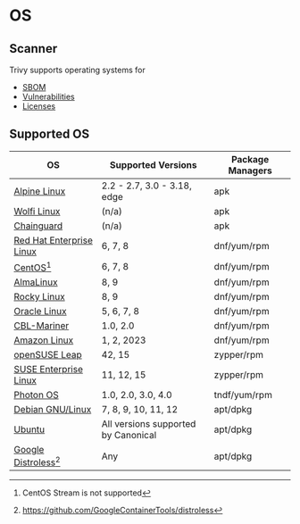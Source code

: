 # OS

## Scanner
Trivy supports operating systems for 

- [SBOM][sbom]
- [Vulnerabilities][vuln]
- [Licenses][license]

## Supported OS 

| OS                                     | Supported Versions                  | Package Managers |
| -------------------------------------- | ----------------------------------- | ---------------- |
| [Alpine Linux](alpine.md)              | 2.2 - 2.7, 3.0 - 3.18, edge         | apk              |
| [Wolfi Linux](wolfi.md)                | (n/a)                               | apk              |
| [Chainguard](chainguard.md)            | (n/a)                               | apk              |
| [Red Hat Enterprise Linux](rhel.md)    | 6, 7, 8                             | dnf/yum/rpm      |
| [CentOS](centos.md)[^1]                | 6, 7, 8                             | dnf/yum/rpm      |
| [AlmaLinux](alma.md)                   | 8, 9                                | dnf/yum/rpm      |
| [Rocky Linux](rocky.md)                | 8, 9                                | dnf/yum/rpm      |
| [Oracle Linux](oracle.md)              | 5, 6, 7, 8                          | dnf/yum/rpm      |
| [CBL-Mariner](mariner.md)              | 1.0, 2.0                            | dnf/yum/rpm      |
| [Amazon Linux](amazon.md)              | 1, 2, 2023                          | dnf/yum/rpm      |
| [openSUSE Leap](suse.md)               | 42, 15                              | zypper/rpm       |
| [SUSE Enterprise Linux](suse.md)       | 11, 12, 15                          | zypper/rpm       |
| [Photon OS](photon.md)                 | 1.0, 2.0, 3.0, 4.0                  | tndf/yum/rpm     |
| [Debian GNU/Linux](debian.md)          | 7, 8, 9, 10, 11, 12                 | apt/dpkg         |
| [Ubuntu](ubuntu.md)                    | All versions supported by Canonical | apt/dpkg         |
| [Google Distroless](distroless.md)[^2] | Any                                 | apt/dpkg         |

[^1]: CentOS Stream is not supported 
[^2]: https://github.com/GoogleContainerTools/distroless


[sbom]: ../../supply-chain/sbom.md
[vuln]: ../../scanner/vulnerability/index.md
[license]: ../../scanner/license.md